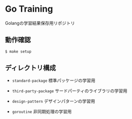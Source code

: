 # Go Training
Golangの学習結果保存用リポジトリ

## 動作確認
```bash
$ make setup
```


## ディレクトリ構成
* `standard-package`
標準パッケージの学習用

* `third-party-package`
サードパーティのライブラリの学習用

* `design-pattern`
デザインパターンの学習用

* `goroutine`
非同期処理の学習用